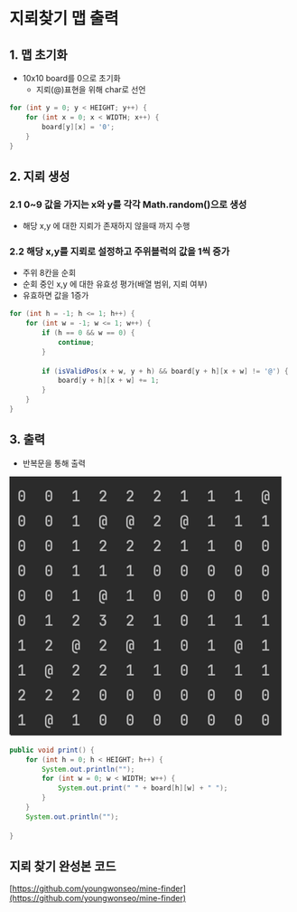 # 지뢰찾기 맵 출력

## 1. 맵 초기화

* 10x10 board를 0으로 초기화
  * 지뢰(@)표현을 위해 char로 선언

```java
for (int y = 0; y < HEIGHT; y++) {
    for (int x = 0; x < WIDTH; x++) {
        board[y][x] = '0';
    }
}
```

## 2. 지뢰 생성

### 2.1 0~9 값을 가지는 x와 y를 각각 Math.random()으로 생성

* 해당 x,y 에 대한 지뢰가 존재하지 않을때 까지 수행

### 2.2 해당 x,y를 지뢰로 설정하고 주위블럭의 값을 1씩 증가

* 주위 8칸을 순회
* 순회 중인 x,y 에 대한 유효성 평가(배열 범위, 지뢰 여부)
* 유효하면 값을 1증가

```java
for (int h = -1; h <= 1; h++) {
    for (int w = -1; w <= 1; w++) {
        if (h == 0 && w == 0) {
            continue;
        }

        if (isValidPos(x + w, y + h) && board[y + h][x + w] != '@') {
            board[y + h][x + w] += 1;
        }
    }
}
```

## 3. 출력

* 반복문을 통해 출력

![](./docs/game.png)

```java
public void print() {
    for (int h = 0; h < HEIGHT; h++) {
        System.out.println("");
        for (int w = 0; w < WIDTH; w++) {
            System.out.print(" " + board[h][w] + " ");
        }
    }
    System.out.println("");

}
```

## 지뢰 찾기 완성본 코드

[https://github.com/youngwonseo/mine-finder](https://github.com/youngwonseo/mine-finder)